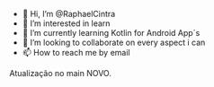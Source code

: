 - 👋 Hi, I’m @RaphaelCintra
- 👀 I’m interested in learn
- 🌱 I’m currently learning Kotlin for Android App´s
- 💞️ I’m looking to collaborate on every aspect i can
- 📫 How to reach me by email

<!---
RaphaelCintra/RaphaelCintra is a ✨ special ✨ repository because its `README.md` (this file) appears on your GitHub profile.
You can click the Preview link to take a look at your changes.
--->
Atualização no main NOVO.
